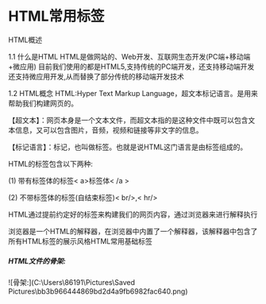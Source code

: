 # HTML常用标签

HTML概述

1.1 什么是HTML
HTML是做网站的、Web开发、互联网生态开发(PC端+移动端+微应用) 目前我们使用的都是HTML5,支持传统的PC端开发，还支持移动端开发还支持微应用开发,从而替换了部分传统的移动端开发技术


1.2 HTML概念
HTML:Hyper Text Markup Language，超文本标记语言。是用来帮助我们构建网页的。

【超文本】：网页本身是一个文本文件，而超文本指的是这种文件中既可以包含文本信息，又可以包含图片，音频，视频和链接等非文字的信息。

【标记语言】：标记，也叫做标签。也就是说HTML这门语言是由标签组成的。

HTML的标签包含以下两种:

(1) 带有标签体的标签< a>标签体< /a >

(2) 不带标签体的标签(自结束标签)< br/>,< hr/>

HTML通过提前约定好的标签来构建我们的网页内容，通过浏览器来进行解释执行

浏览器是一个HTML的解释器，在浏览器中内置了一个解释器，该解释器中包含了所有HTML标签的展示风格HTML常用基础标签

##### HTML文件的骨架:

![骨架:](C:\Users\86191\Pictures\Saved Pictures\bb3b966444869bd2d4a9fb6982fac640.png)